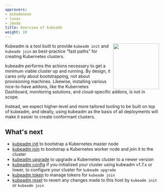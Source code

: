 ```yaml
---
approvers:
- mikedanese
- luxas
- jbeda
title: Overview of kubeadm
weight: 10
---
```

<img src="https://raw.githubusercontent.com/cncf/artwork/master/kubernetes/certified-kubernetes/versionless/color/certified-kubernetes-color.png" align="right" width="150px">Kubeadm is a tool built to provide `kubeadm init` and `kubeadm join` as best-practice “fast paths” for creating Kubernetes clusters. 

kubeadm performs the actions necessary to get a minimum viable cluster up and running. By design, it cares only about bootstrapping, not about provisioning machines. Likewise, installing various nice-to-have addons, like the Kubernetes Dashboard, monitoring solutions, and cloud-specific addons, is not in scope.

Instead, we expect higher-level and more tailored tooling to be built on top of kubeadm, and ideally, using kubeadm as the basis of all deployments will make it easier to create conformant clusters.

## What's next

* [kubeadm init](kubeadm-init.md) to bootstrap a Kubernetes master node
* [kubeadm join](kubeadm-join.md) to bootstrap a Kubernetes worker node and join it to the cluster
* [kubeadm upgrade](kubeadm-upgrade.md) to upgrade a Kubernetes cluster to a newer version
* [kubeadm config](kubeadm-config.md) if you initialized your cluster using kubeadm v1.7.x or lower, to configure your cluster for `kubeadm upgrade`
* [kubeadm token](kubeadm-token.md) to manage tokens for `kubeadm join`
* [kubeadm reset](kubeadm-reset.md) to revert any changes made to this host by `kubeadm init` or `kubeadm join`
